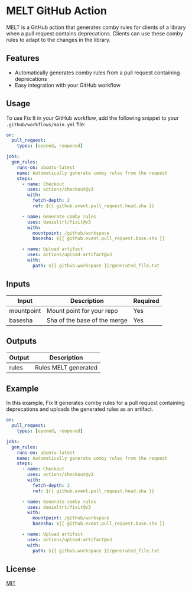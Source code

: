 # MELT GitHub Action

MELT is a GitHub action that generates comby rules for clients of a library when a pull request contains deprecations. Clients can use these comby rules to adapt to the changes in the library.

## Features

- Automatically generates comby rules from a pull request containing deprecations
- Easy integration with your GitHub workflow

## Usage

To use Fix It in your GitHub workflow, add the following snippet to your `.github/workflows/main.yml` file:

```yaml
on:
  pull_request:
    types: [opened, reopened]

jobs:
  gen_rules:
    runs-on: ubuntu-latest
    name: Automatically generate comby rules from the request
    steps:
      - name: Checkout
        uses: actions/checkout@v3
        with:
          fetch-depth: 2
          ref: ${{ github.event.pull_request.head.sha }}

      - name: Generate comby rules
        uses: danieltrt/fixit@v3
        with:
          mountpoint: /github/workspace
          basesha: ${{ github.event.pull_request.base.sha }}

      - name: Upload artifact
        uses: actions/upload-artifact@v3
        with:
          path: ${{ github.workspace }}/generated_file.txt
```

## Inputs

| Input       | Description                         | Required |
|-------------|-------------------------------------|----------|
| mountpoint  | Mount point for your repo           | Yes      |
| basesha     | Sha of the base of the merge        | Yes      |

## Outputs

| Output | Description                |
|--------|----------------------------|
| rules  | Rules MELT generated     |

## Example

In this example, Fix It generates comby rules for a pull request containing deprecations and uploads the generated rules as an artifact.

```yaml
on:
  pull_request:
    types: [opened, reopened]

jobs:
  gen_rules:
    runs-on: ubuntu-latest
    name: Automatically generate comby rules from the request
    steps:
      - name: Checkout
        uses: actions/checkout@v3
        with:
          fetch-depth: 2
          ref: ${{ github.event.pull_request.head.sha }}

      - name: Generate comby rules
        uses: danieltrt/fixit@v3
        with:
          mountpoint: /github/workspace
          basesha: ${{ github.event.pull_request.base.sha }}

      - name: Upload artifact
        uses: actions/upload-artifact@v3
        with:
          path: ${{ github.workspace }}/generated_file.txt
```

## License

[MIT](LICENSE)
